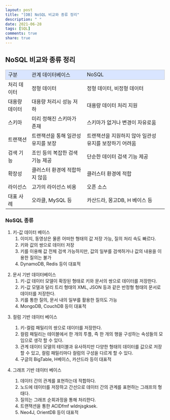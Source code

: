 ```yaml
---
layout: post
title: "[DB] NoSQL 비교와 종류 정리"
description: " "
date: 2021-06-28
tags: [SQL]
comments: true
share: true
---
```


## NoSQL 비교와 종류 정리

<table>
  <tbody>
    <tr style="width: 392px; height: 24px; border-width: 1px; border-style: solid; border-color: rgb(204, 204, 204); background-color: rgb(217, 229, 255);">
      <td>구분</td>
      <td>관계 데이터베이스</td>
      <td>NoSQL</td>
    </tr>
    <tr>
      <td>처리 데이터</td>
      <td>정형 데이터</td>
      <td>정형 데이터, 비정형 데이터</td>
    </tr>
    <tr>
      <td>대용량 데이터</td>
      <td>
        대용량 처리시 성능 저하
      </td>
      <td>
        대용량 데이터 처리 지원
      </td>
    </tr>
    <tr>
      <td>스키마</td>
      <td>
        미리 정해진 스키마가 존재
      </td>
      <td>
        스키마가 없거나 변경이 자유로움
      </td>
    </tr>
    <tr>
      <td>트랜잭션</td>
      <td>
        트랜잭션을 통해 일관성 유지를 보장
      </td>
      <td>
        트랜잭션을 지원하지 않아 일관성 유지를 보장하기 어려움
      </td>
    </tr>
    <tr>
      <td>검색 기능</td>
      <td>
        조인 등의 복잡한 검색 기능 제공
      </td>
      <td>
        단순한 데이터 검색 기능 제공
      </td>
    </tr>
    <tr>
      <td>확장성</td>
      <td>
        클러스터 환경에 적합하지 않음
      </td>
      <td>
        클러스터 환경에 적합
      </td>
    </tr>
    <tr>
      <td>라이선스</td>
      <td>
        고가의 라이선스 비용
      </td>
      <td>
        오픈 소스
      </td>
    </tr>
    <tr>
      <td>대표 사례</td>
      <td>
        오라클, MySQL 등
      </td>
      <td>
        카산드라, 몽고DB, H 베이스 등
      </td>
    </tr>
  </tbody>
</table>

### NoSQL 종류

1. 키-값 데이터 베이스
   1. 이미지, 동영상은 물론 어떠한 형태의 값 저장 가능, 질의 처리 속도 빠르다.
   2. 키와 값의 쌍으로 데이터 저장
   3. 키를 이용해 값 전체 검색 가능하지만, 값의 일부를 검색하거나 값의 내용을 이용한 질의는 불가
   4. DynamoDB, Redis 등이 대표적

2) 문서 기반 데이터베이스
   1. 키-값 데이터 모델이 확장된 형태로 키와 문서의 쌍으로 데이터를 저장한다.
   2. 키-값 모델과 달리 트리 형태의 XML, JSON 등과 같은 반정형 형태의 문서로 데이터를 저장한다.
   3. 키를 통한 질의, 문서 내의 일부를 활용한 질의도 가능
   4. MongoDB, CouchDB 등이 대표적

3. 컬럼 기반 데이터 베이스

   1. 키-컬럼 패밀리의 쌍으로 데이터를 저장한다.
   2. 컬럼 패밀리는 테이블에서 한 개의 투플, 즉 한 개의 행을 구성하는 속성들의 모임으로 생각 할 수 있다.
   3. 관계 데이터 모델의 테이블과 유사하지만 다양한 형태의 데이터를 값으로 저장할 수 있고, 컬럼 패밀리마다 컬럼의 구성을 다르게 할 수 있다.
   4. 구글의 BigTable, H베이스, 카산드라 등이 대표적

4. 그래프 기반 데이터 베이스
   1. 데이터 간의 관계를 표현하는데 적합하다.
   2. 노드에 데이터를 저장하고 간선으로 데이터 간의 관계를 표현하는 그래프의 형태다.
   3. 질의는 그래프 순회과정을 통해 처리한다.
   4. 트랜잭션을 통한 ACIDfmf wldnjsgksek.
   5. Neo4J, OrientDB 등이 대표적
